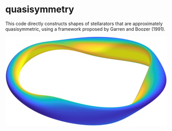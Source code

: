 # quasisymmetry

This code directly constructs shapes of stellarators that are approximately quasisymmetric, using a framework proposed by Garren and Boozer (1991).

![A quasi-axisymmetric stellarator generated using the code here](https://github.com/landreman/quasisymmetry/blob/master/manual/m20180404_02_plotQuasisymmetricSolutionForPaperII_a.png)
